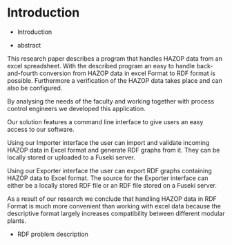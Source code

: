 # Introduction

* Introduction

* abstract

This research paper describes a program that handles HAZOP data from an excel spreadsheet. 
With the described program an easy to handle back-and-fourth conversion from HAZOP data in excel Format 
to RDF format is possible. Furthermore a verification of the HAZOP data takes 
place and can also be configured. 

By analysing the needs of the faculty and working together with process control engineers we 
developed this application. 

Our solution features a command line interface to give users an easy access to our software.

Using our Importer interface the user can import and validate incoming HAZOP data in 
Excel format and generate RDF graphs from it. They can be locally stored or uploaded to a Fuseki server.

Using our Exporter interface the user can export RDF graphs containing HAZOP data to 
Excel format. The source for the Exporter interface can either be a locally stored RDF 
file or an RDF file stored on a Fuseki server.

As a result of our research we conclude that handling HAZOP data in RDF Format is much more convenient than 
working with excel data because the descriptive format largely increases compatibility between different 
modular plants.

* RDF problem description